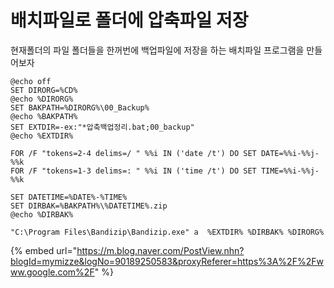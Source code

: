 # 배치파일로 폴더에 압축파일 저장

현재폴더의 파일 폴더들을 한꺼번에 백업파일에 저장을 하는 배치파일 프로그램을  만들어보자



```text
@echo off
SET DIRORG=%CD%
@echo %DIRORG%
SET BAKPATH=%DIRORG%\00_Backup%
@echo %BAKPATH%
SET EXTDIR=-ex:"*압축백업정리.bat;00_backup"
@echo %EXTDIR%

FOR /F "tokens=2-4 delims=/ " %%i IN ('date /t') DO SET DATE=%%i-%%j-%%k
FOR /F "tokens=1-3 delims=: " %%i IN ('time /t') DO SET TIME=%%i-%%j-%%k

SET DATETIME=%DATE%-%TIME%
SET DIRBAK=%BAKPATH%\%DATETIME%.zip
@echo %DIRBAK%

"C:\Program Files\Bandizip\Bandizip.exe" a  %EXTDIR% %DIRBAK% %DIRORG% 
```











{% embed url="https://m.blog.naver.com/PostView.nhn?blogId=mymizze&logNo=90189250583&proxyReferer=https%3A%2F%2Fwww.google.com%2F" %}



